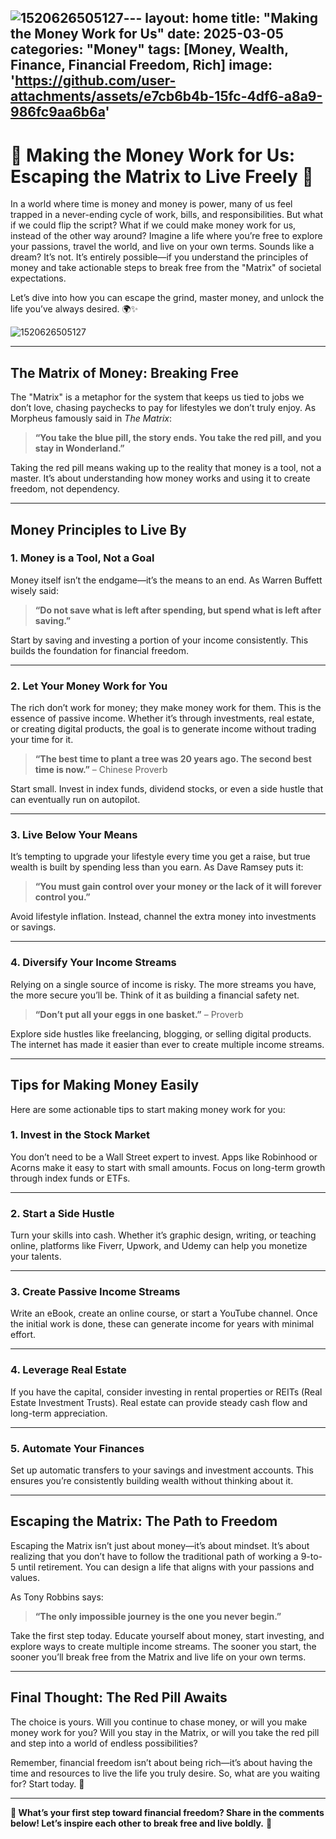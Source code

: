 ![1520626505127](https://github.com/user-attachments/assets/b80500ec-ad73-4f6e-bebe-5f829adb8481)---
layout: home
title: "Making the Money Work for Us"
date: 2025-03-05
categories: "Money"
tags: [Money, Wealth, Finance, Financial Freedom, Rich]
image: 'https://github.com/user-attachments/assets/e7cb6b4b-15fc-4df6-a8a9-986fc9aa6b6a'
---

# 💸 **Making the Money Work for Us: Escaping the Matrix to Live Freely** 💸  

In a world where time is money and money is power, many of us feel trapped in a never-ending cycle of work, bills, and responsibilities. But what if we could flip the script? What if we could make money work for us, instead of the other way around? Imagine a life where you’re free to explore your passions, travel the world, and live on your own terms. Sounds like a dream? It’s not. It’s entirely possible—if you understand the principles of money and take actionable steps to break free from the "Matrix" of societal expectations.  

Let’s dive into how you can escape the grind, master money, and unlock the life you’ve always desired. 🌍✨  

![1520626505127](https://github.com/user-attachments/assets/e7cb6b4b-15fc-4df6-a8a9-986fc9aa6b6a)

---

## **The Matrix of Money: Breaking Free**  

The "Matrix" is a metaphor for the system that keeps us tied to jobs we don’t love, chasing paychecks to pay for lifestyles we don’t truly enjoy. As Morpheus famously said in *The Matrix*:  
> **“You take the blue pill, the story ends. You take the red pill, and you stay in Wonderland.”**  

Taking the red pill means waking up to the reality that money is a tool, not a master. It’s about understanding how money works and using it to create freedom, not dependency.  

---

## **Money Principles to Live By**  

### 1. **Money is a Tool, Not a Goal**  
Money itself isn’t the endgame—it’s the means to an end. As Warren Buffett wisely said:  
> **“Do not save what is left after spending, but spend what is left after saving.”**  

Start by saving and investing a portion of your income consistently. This builds the foundation for financial freedom.  

---

### 2. **Let Your Money Work for You**  
The rich don’t work for money; they make money work for them. This is the essence of passive income. Whether it’s through investments, real estate, or creating digital products, the goal is to generate income without trading your time for it.  

> **“The best time to plant a tree was 20 years ago. The second best time is now.”** – Chinese Proverb  

Start small. Invest in index funds, dividend stocks, or even a side hustle that can eventually run on autopilot.  

---

### 3. **Live Below Your Means**  
It’s tempting to upgrade your lifestyle every time you get a raise, but true wealth is built by spending less than you earn. As Dave Ramsey puts it:  
> **“You must gain control over your money or the lack of it will forever control you.”**  

Avoid lifestyle inflation. Instead, channel the extra money into investments or savings.  

---

### 4. **Diversify Your Income Streams**  
Relying on a single source of income is risky. The more streams you have, the more secure you’ll be. Think of it as building a financial safety net.  

> **“Don’t put all your eggs in one basket.”** – Proverb  

Explore side hustles like freelancing, blogging, or selling digital products. The internet has made it easier than ever to create multiple income streams.  

---

## **Tips for Making Money Easily**  

Here are some actionable tips to start making money work for you:  

### 1. **Invest in the Stock Market**  
You don’t need to be a Wall Street expert to invest. Apps like Robinhood or Acorns make it easy to start with small amounts. Focus on long-term growth through index funds or ETFs.  

---

### 2. **Start a Side Hustle**  
Turn your skills into cash. Whether it’s graphic design, writing, or teaching online, platforms like Fiverr, Upwork, and Udemy can help you monetize your talents.  

---

### 3. **Create Passive Income Streams**  
Write an eBook, create an online course, or start a YouTube channel. Once the initial work is done, these can generate income for years with minimal effort.  

---

### 4. **Leverage Real Estate**  
If you have the capital, consider investing in rental properties or REITs (Real Estate Investment Trusts). Real estate can provide steady cash flow and long-term appreciation.  

---

### 5. **Automate Your Finances**  
Set up automatic transfers to your savings and investment accounts. This ensures you’re consistently building wealth without thinking about it.  

---

## **Escaping the Matrix: The Path to Freedom**  

Escaping the Matrix isn’t just about money—it’s about mindset. It’s about realizing that you don’t have to follow the traditional path of working a 9-to-5 until retirement. You can design a life that aligns with your passions and values.  

As Tony Robbins says:  
> **“The only impossible journey is the one you never begin.”**  

Take the first step today. Educate yourself about money, start investing, and explore ways to create multiple income streams. The sooner you start, the sooner you’ll break free from the Matrix and live life on your own terms.  

---

## **Final Thought: The Red Pill Awaits**  

The choice is yours. Will you continue to chase money, or will you make money work for you? Will you stay in the Matrix, or will you take the red pill and step into a world of endless possibilities?  

Remember, financial freedom isn’t about being rich—it’s about having the time and resources to live the life you truly desire. So, what are you waiting for? Start today. 🌟  

---

**💬 What’s your first step toward financial freedom? Share in the comments below! Let’s inspire each other to break free and live boldly.** 🚀
